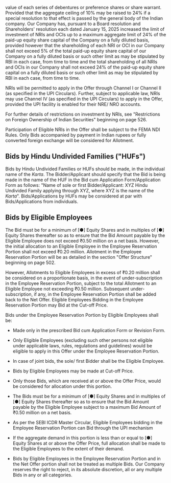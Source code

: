 value of each series of debentures or preference shares or share warrant. Provided that the aggregate ceiling of 10% may be raised to 24% if a special resolution to that effect is passed by the general body of the Indian company. Our Company has, pursuant to a Board resolution and Shareholders' resolution each dated January 15, 2025 increased the limit of investment of NRIs and OCIs up to a maximum aggregate limit of 24% of the paid-up equity share capital of the Company on a fully diluted basis, provided however that the shareholding of each NRI or OCI in our Company shall not exceed 5% of the total paid-up equity share capital of our Company on a fully diluted basis or such other limit as may be stipulated by RBI in each case, from time to time and the total shareholding of all NRIs and OCIs in our Company shall not exceed 24% of the paid-up equity share capital on a fully diluted basis or such other limit as may be stipulated by RBI in each case, from time to time.

NRIs will be permitted to apply in the Offer through Channel I or Channel II (as specified in the UPI Circulars). Further, subject to applicable law, NRIs may use Channel IV (as specified in the UPI Circulars) to apply in the Offer, provided the UPI facility is enabled for their NRE/ NRO accounts.

For further details of restrictions on investment by NRIs, see "Restrictions on Foreign Ownership of Indian Securities" beginning on page 526.

Participation of Eligible NRIs in the Offer shall be subject to the FEMA NDI Rules. Only Bids accompanied by payment in Indian rupees or fully converted foreign exchange will be considered for Allotment.

## Bids by Hindu Undivided Families ("HUFs")

Bids by Hindu Undivided Families or HUFs should be made, in the individual name of the *Karta*. The Bidder/Applicant should specify that the Bid is being made in the name of the HUF in the Bid cum Application Form/Application Form as follows: "Name of sole or first Bidder/Applicant: XYZ Hindu Undivided Family applying through XYZ, where XYZ is the name of the *Karta*". Bids/Applications by HUFs may be considered at par with Bids/Applications from individuals.

## Bids by Eligible Employees

The Bid must be for a minimum of [●] Equity Shares and in multiples of [●] Equity Shares thereafter so as to ensure that the Bid Amount payable by the Eligible Employee does not exceed ₹0.50 million on a net basis. However, the initial allocation to an Eligible Employee in the Employee Reservation Portion shall not exceed ₹0.20 million. Allotment in the Employee Reservation Portion will be as detailed in the section "Offer Structure" beginning on page 502.

However, Allotments to Eligible Employees in excess of ₹0.20 million shall be considered on a proportionate basis, in the event of under-subscription in the Employee Reservation Portion, subject to the total Allotment to an Eligible Employee not exceeding ₹0.50 million. Subsequent under-subscription, if any, in the Employee Reservation Portion shall be added back to the Net Offer. Eligible Employees Bidding in the Employee Reservation Portion may Bid at the Cut-off Price.

Bids under the Employee Reservation Portion by Eligible Employees shall be:

* Made only in the prescribed Bid cum Application Form or Revision Form.

* Only Eligible Employees (excluding such other persons not eligible under applicable laws, rules, regulations and guidelines) would be eligible to apply in this Offer under the Employee Reservation Portion.

* In case of joint bids, the sole/ first Bidder shall be the Eligible Employee.

* Bids by Eligible Employees may be made at Cut-off Price.

* Only those Bids, which are received at or above the Offer Price, would be considered for allocation under this portion.

* The Bids must be for a minimum of [●] Equity Shares and in multiples of [●] Equity Shares thereafter so as to ensure that the Bid Amount payable by the Eligible Employee subject to a maximum Bid Amount of ₹0.50 million on a net basis.

* As per the SEBI ICDR Master Circular, Eligible Employees bidding in the Employee Reservation Portion can Bid through the UPI mechanism

* If the aggregate demand in this portion is less than or equal to [●] Equity Shares at or above the Offer Price, full allocation shall be made to the Eligible Employees to the extent of their demand.

* Bids by Eligible Employees in the Employee Reservation Portion and in the Net Offer portion shall not be treated as multiple Bids. Our Company reserves the right to reject, in its absolute discretion, all or any multiple Bids in any or all categories.